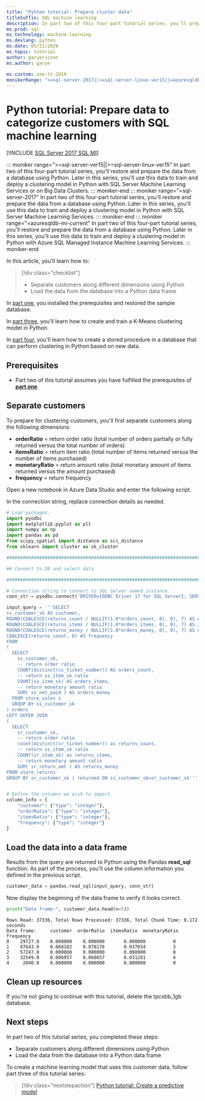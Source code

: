 ```yaml
---
title: "Python tutorial: Prepare cluster data"
titleSuffix: SQL machine learning
description: In part two of this four-part tutorial series, you'll prepare SQL data to perform clustering in Python with SQL machine learning.
ms.prod: sql
ms.technology: machine-learning
ms.devlang: python
ms.date: 05/21/2020
ms.topic: tutorial
author: garyericson
ms.author: garye

ms.custom: seo-lt-2019
monikerRange: ">=sql-server-2017||>=sql-server-linux-ver15||=azuresqldb-mi-current||=sqlallproducts-allversions"
---
```

# Python tutorial: Prepare data to categorize customers with SQL machine learning
[!INCLUDE [SQL Server 2017 SQL MI](../../includes/applies-to-version/sqlserver2017-asdbmi.md)]

::: moniker range=">=sql-server-ver15||>=sql-server-linux-ver15"
In part two of this four-part tutorial series, you'll restore and prepare the data from a database using Python. Later in this series, you'll use this data to train and deploy a clustering model in Python with SQL Server Machine Learning Services or on Big Data Clusters.
::: moniker-end
::: moniker range="=sql-server-2017"
In part two of this four-part tutorial series, you'll restore and prepare the data from a database using Python. Later in this series, you'll use this data to train and deploy a clustering model in Python with SQL Server Machine Learning Services.
::: moniker-end
::: moniker range="=azuresqldb-mi-current"
In part two of this four-part tutorial series, you'll restore and prepare the data from a database using Python. Later in this series, you'll use this data to train and deploy a clustering model in Python with Azure SQL Managed Instance Machine Learning Services.
::: moniker-end

In this article, you'll learn how to:

> [!div class="checklist"]
> * Separate customers along different dimensions using Python
> * Load the data from the database into a Python data frame

In [part one](python-clustering-model.md), you installed the prerequisites and restored the sample database.

In [part three](python-clustering-model-build.md), you'll learn how to create and train a K-Means clustering model in Python.

In [part four](python-clustering-model-deploy.md), you'll learn how to create a stored procedure in a database that can perform clustering in Python based on new data.

## Prerequisites

* Part two of this tutorial assumes you have fulfilled the prerequisites of [**part one**](python-clustering-model.md).

## Separate customers

To prepare for clustering customers, you'll first separate customers along the following dimensions:

* **orderRatio** = return order ratio (total number of orders partially or fully returned versus the total number of orders)
* **itemsRatio** = return item ratio (total number of items returned versus the number of items purchased)
* **monetaryRatio** = return amount ratio (total monetary amount of items returned versus the amount purchased)
* **frequency** = return frequency

Open a new notebook in Azure Data Studio and enter the following script.

In the connection string, replace connection details as needed.

```python
# Load packages.
import pyodbc
import matplotlib.pyplot as plt
import numpy as np
import pandas as pd
from scipy.spatial import distance as sci_distance
from sklearn import cluster as sk_cluster

################################################################################################

## Connect to DB and select data

################################################################################################

# Connection string to connect to SQL Server named instance.
conn_str = pyodbc.connect('DRIVER={ODBC Driver 17 for SQL Server}; SERVER=<server>; DATABASE=tpcxbb_1gb; UID=<username>; PWD=<password>')

input_query = '''SELECT
ss_customer_sk AS customer,
ROUND(COALESCE(returns_count / NULLIF(1.0*orders_count, 0), 0), 7) AS orderRatio,
ROUND(COALESCE(returns_items / NULLIF(1.0*orders_items, 0), 0), 7) AS itemsRatio,
ROUND(COALESCE(returns_money / NULLIF(1.0*orders_money, 0), 0), 7) AS monetaryRatio,
COALESCE(returns_count, 0) AS frequency
FROM
(
  SELECT
    ss_customer_sk,
    -- return order ratio
    COUNT(distinct(ss_ticket_number)) AS orders_count,
    -- return ss_item_sk ratio
    COUNT(ss_item_sk) AS orders_items,
    -- return monetary amount ratio
    SUM( ss_net_paid ) AS orders_money
  FROM store_sales s
  GROUP BY ss_customer_sk
) orders
LEFT OUTER JOIN
(
  SELECT
    sr_customer_sk,
    -- return order ratio
    count(distinct(sr_ticket_number)) as returns_count,
    -- return ss_item_sk ratio
    COUNT(sr_item_sk) as returns_items,
    -- return monetary amount ratio
    SUM( sr_return_amt ) AS returns_money
FROM store_returns
GROUP BY sr_customer_sk ) returned ON ss_customer_sk=sr_customer_sk'''


# Define the columns we wish to import.
column_info = {
    "customer": {"type": "integer"},
    "orderRatio": {"type": "integer"},
    "itemsRatio": {"type": "integer"},
    "frequency": {"type": "integer"}
}
```

## Load the data into a data frame

Results from the query are returned to Python using the Pandas **read_sql** function. As part of the process, you'll use the column information you defined in the previous script.

```python
customer_data = pandas.read_sql(input_query, conn_str)
```

Now display the beginning of the data frame to verify it looks correct.

```python
print("Data frame:", customer_data.head(n=5))
```

```results
Rows Read: 37336, Total Rows Processed: 37336, Total Chunk Time: 0.172 seconds
Data frame:     customer  orderRatio  itemsRatio  monetaryRatio  frequency
0    29727.0    0.000000    0.000000       0.000000          0
1    97643.0    0.068182    0.078176       0.037034          3
2    57247.0    0.000000    0.000000       0.000000          0
3    32549.0    0.086957    0.068657       0.031281          4
4     2040.0    0.000000    0.000000       0.000000          0
```

## Clean up resources

If you're not going to continue with this tutorial, delete the tpcxbb_1gb database.

## Next steps

In part two of this tutorial series, you completed these steps:

* Separate customers along different dimensions using Python
* Load the data from the database into a Python data frame

To create a machine learning model that uses this customer data, follow part three of this tutorial series:

> [!div class="nextstepaction"]
> [Python tutorial: Create a predictive model](python-clustering-model-build.md)
